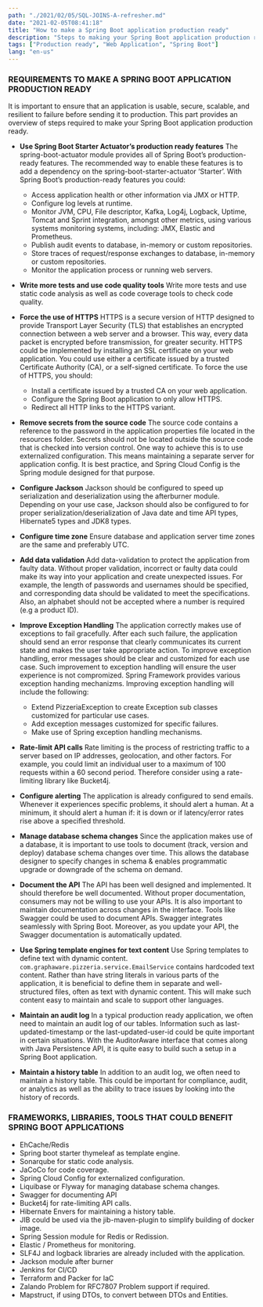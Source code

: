 ```yaml
---
path: "./2021/02/05/SQL-JOINS-A-refresher.md"
date: "2021-02-05T08:41:18"
title: "How to make a Spring Boot application production ready"
description: "Steps to making your Spring Boot application production ready."
tags: ["Production ready", "Web Application", "Spring Boot"]
lang: "en-us"
---
```


### REQUIREMENTS TO MAKE A SPRING BOOT APPLICATION PRODUCTION READY

It is important to ensure that an application is usable, secure, scalable, and resilient to failure before sending it to production. This part provides an overview of steps required to make your Spring Boot application production ready.

- __Use Spring Boot Starter Actuator’s production ready features__ The spring-boot-actuator module provides all of Spring Boot’s production-ready features. The recommended way to enable these features is to add a dependency on the spring-boot-starter-actuator ‘Starter’. With Spring Boot’s production-ready features you could:

  * Access application health or other information via JMX or HTTP.
  * Configure log levels at runtime.
  * Monitor JVM, CPU, File descriptor, Kafka, Log4j, Logback, Uptime, Tomcat and Sprint integration, amongst other metrics, using various systems monitoring systems, including: JMX, Elastic and Prometheus.
  * Publish audit events to database, in-memory or custom repositories.
  * Store traces of request/response exchanges to database, in-memory or custom repositories.
  * Monitor the application process or running web servers.

- __Write more tests and use code quality tools__ Write more tests and use static code analysis as well as code coverage tools to check code quality.

- __Force the use of HTTPS__ HTTPS is a secure version of HTTP designed to provide Transport Layer Security (TLS) that establishes an encrypted connection between a web server and a browser. This way, every data packet is encrypted before transmission, for greater security. HTTPS could be implemented by installing an SSL certificate on your web application. You could use either a certificate issued by a trusted Certificate Authority (CA), or a self-signed certificate. To force the use of HTTPS, you should:

  * Install a certificate issued by a trusted CA on your web application.
  * Configure the Spring Boot application to only allow HTTPS.
  * Redirect all HTTP links to the HTTPS variant.

- __Remove secrets from the source code__ The source code contains a reference to the password in the application properties file located in the resources folder. Secrets should not be located outside the source code that is checked into version control. One way to achieve this is to use externalized configuration. This means maintaining a separate server for application config. It is best practice, and Spring Cloud Config is the Spring module designed for that purpose.

- __Configure Jackson__ Jackson should be configured to speed up serialization and deserialization using the afterburner module. Depending on your use case, Jackson should also be configured to for proper serialization/deserialization of Java date and time API types, Hibernate5 types and JDK8 types.

- __Configure time zone__ Ensure database and application server time zones are the same and preferably UTC.

- __Add data validation__  Add data-validation to protect the application from faulty data. Without proper validation, incorrect or faulty data could make its way into your application and create unexpected issues. For example, the length of passwords and usernames should be specified, and corresponding data should be validated to meet the specifications. Also, an alphabet should not be accepted where a number is required (e.g a product ID).

- __Improve Exception Handling__ The application correctly makes use of exceptions to fail gracefully. After each such failure, the application should send an error response that clearly communicates its current state and makes the user take appropriate action. To improve exception handling, error messages should be clear and customized for each use case. Such improvement to exception handling will ensure the user experience is not compromized. Spring Framework provides various exception handing mechanizms. Improving exception handling will include the following:

  *	Extend PizzeriaException to create Exception sub classes customized for particular use cases.
  *	Add exception messages customized for specific failures.
  *	Make use of Spring exception handling mechanisms.

- __Rate-limit API calls__ Rate limiting is the process of restricting traffic to a server based on IP addresses, geolocation, and other factors. For example, you could limit an individual user to a maximum of 100 requests within a 60 second period. Therefore consider using a rate-limiting library like Bucket4j.

- __Configure alerting__ The application is already configured to send emails. Whenever it experiences specific problems, it should alert a human. At a minimum, it should alert a human if: it is down or if latency/error rates rise above a specified threshold.

- __Manage database schema changes__ Since the application makes use of a database, it is important to use tools to document (track, version and deploy) database schema changes over time. This allows the database designer to specify changes in schema & enables programmatic upgrade or downgrade of the schema on demand.

- __Document the API__ The API has been well designed and implemented. It should therefore be well documented. Without proper documentation, consumers may not be willing to use your APIs. It is also important to maintain documentation across changes in the interface. Tools like Swagger could be used to document APIs. Swagger integrates seamlessly with Spring Boot. Moreover, as you update your API, the Swagger documentation is automatically updated.

- __Use Spring template engines for text content__ Use Spring templates to define text with dynamic content. `com.graphaware.pizzeria.service.EmailService` contains hardcoded text content. Rather than have string literals in various parts of the application, it is beneficial to define them in separate and well-structured files, often as text with dynamic content. This will make such content easy to maintain and scale to support other languages.

- __Maintain an audit log__ In a typical production ready application, we often need to maintain an audit log of our tables. Information such as last-updated-timestamp or the last-updated-user-id could be quite important in certain situations. With the AuditorAware interface that comes along with Java Persistence API, it is quite easy to build such a setup in a Spring Boot application.

- __Maintain a history table__ In addition to an audit log, we often need to maintain a history table. This could be important for compliance, audit, or analytics as well as the ability to trace issues by looking into the history of records.

### FRAMEWORKS, LIBRARIES, TOOLS THAT COULD BENEFIT SPRING BOOT APPLICATIONS

- EhCache/Redis
- Spring boot starter thymeleaf as template engine.
- Sonarqube for static code analysis.
- JaCoCo for code coverage.
- Spring Cloud Config for externalized configuration.
- Liquibase or Flyway for managing database schema changes.
- Swagger for documenting API
- Bucket4j for rate-limiting API calls.
- Hibernate Envers for maintaining a history table.
- JIB could be used via the jib-maven-plugin to simplify building of docker image.
- Spring Session module for Redis or Redission.
- Elastic / Prometheus for monitoring.
- SLF4J and logback libraries are already included with the application.
- Jackson module after burner
- Jenkins for CI/CD
- Terraform and Packer for IaC
- Zalando Problem for RFC7807 Problem support if required.
- Mapstruct, if using DTOs, to convert between DTOs and Entities.
